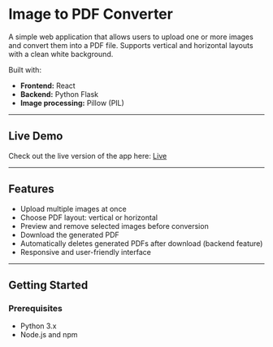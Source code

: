 # Image to PDF Converter

A simple web application that allows users to upload one or more images and convert them into a PDF file. Supports vertical and horizontal layouts with a clean white background.

Built with:
- **Frontend:** React
- **Backend:** Python Flask
- **Image processing:** Pillow (PIL)

---

## Live Demo

Check out the live version of the app here: 
[Live](https://image-to-pfd.onrender.com/)

---

## Features

- Upload multiple images at once
- Choose PDF layout: vertical or horizontal
- Preview and remove selected images before conversion
- Download the generated PDF
- Automatically deletes generated PDFs after download (backend feature)
- Responsive and user-friendly interface

---

## Getting Started

### Prerequisites

- Python 3.x
- Node.js and npm
